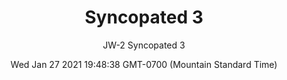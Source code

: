 ---
category: "wall-covering"
date: Wed Jan 27 2021 19:48:38 GMT-0700 (Mountain Standard Time)
description: "null"
designer: "Jennifer Wagner"
href: "https://www.areaenvironments.com/jennifer-wagner"
image_primary: "./img/JW_Syncopated3_Art.jpg"
image_secondary: "./img/JW_Syncopated3_Interior.jpg"
image_thumb: "./img/Jennijer+Wagner.png"
manufacturer: "Area Environments"
slug: "/manufacturers/area-environments/wall-covering/syncopated-3"
slug_destination: area-environments,
subtitle: "JW-2 Syncopated 3"
tags:
  - "area-environments"
  - "wall-covering"
title: "Syncopated 3"
---
